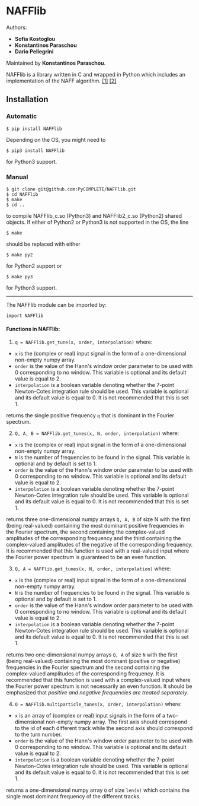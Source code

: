 # NAFFlib
Authors:  
* **Sofia Kostoglou**  
* **Konstantinos Paraschou**
* **Dario Pellegrini** 

Maintained by **Konstantinos Paraschou**.

NAFFlib is a library written in C and wrapped in 
Python which includes an implementation of the NAFF 
algorithm. 
[[1]](https://www.sciencedirect.com/science/article/pii/001910359090084M) 
[[2]](http://jacow.org/ipac2017/papers/thpab044.pdf)

## Installation
### Automatic
```
$ pip install NAFFlib
```
Depending on the OS, you might need to 
```
$ pip3 install NAFFlib
```
for Python3 support.

### Manual
```
$ git clone git@github.com:PyCOMPLETE/NAFFlib.git
$ cd NAFFlib
$ make
$ cd ..
```
to compile NAFFlib_c.so (Python3) and NAFFlib2_c.so (Python2) shared objects.
If either of Python2 or Python3 is not supported in the OS, the line
```
$ make
```
should be replaced with either
```
$ make py2
```
for Python2 support or
```
$ make py3
```
for Python3 support.

***
The NAFFlib module can be imported by:

```
import NAFFlib
```

#### Functions in NAFFlib:
1. ```q = NAFFlib.get_tune(x, order, interpolation)```
where:  
- ```x``` is the (complex or real) input signal in the form of a one-dimensional non-empty numpy array.
- ```order``` is the value of the Hann's window order parameter to be used with 0 corresponding to no window. This variable is optional and its default value is equal to 2.
- ```interpolation``` is a boolean variable denoting whether the 7-point Newton-Cotes integration rule should be used. This variable is optional and its default value is equal to 0. It is not recommended that this is set 1.

returns the single positive frequency ```q``` that is dominant in the Fourier spectrum.


2. ```Q, A, B = NAFFlib.get_tunes(x, N, order, interpolation)```
where:  
- ```x``` is the (complex or real) input signal in the form of a one-dimensional non-empty numpy array.
- ```N``` is the number of frequencies to be found in the signal. This variable is optional and by default is set to 1.
- ```order``` is the value of the Hann's window order parameter to be used with 0 corresponding to no window. This variable is optional and its default value is equal to 2.
- ```interpolation``` is a boolean variable denoting whether the 7-point Newton-Cotes integration rule should be used. This variable is optional and its default value is equal to 0. It is not recommended that this is set 1.

returns three one-dimensional numpy arrays ```Q, A, B``` of size N with the first (being real-valued) containing the most dominant positive frequencies in the Fourier spectrum, the second containing the complex-valued amplitudes of the corresponding frequency and the third containing the complex-valued amplitudes of the negative of the corresponding frequency. It is recommended that this function is used with a real-valued input where the Fourier power spectrum is guaranteed to be an even function.


3. ```Q, A = NAFFlib.get_tunes(x, N, order, interpolation)```
where:  
- ```x``` is the (complex or real) input signal in the form of a one-dimensional non-empty numpy array.
- ```N``` is the number of frequencies to be found in the signal. This variable is optional and by default is set to 1.
- ```order``` is the value of the Hann's window order parameter to be used with 0 corresponding to no window. This variable is optional and its default value is equal to 2.
- ```interpolation``` is a boolean variable denoting whether the 7-point Newton-Cotes integration rule should be used. This variable is optional and its default value is equal to 0. It is not recommended that this is set 1.

returns two one-dimensional numpy arrays ```Q, A``` of size ```N``` with the first (being real-valued) containing the most dominant (positive or negative) frequencies in the Fourier spectrum and the second containing the complex-valued amplitudes of the corresponding frequency. It is recommended that this function is used with a complex-valued input where the Fourier power spectrum is not necessarily an even function. It should be emphasized that *positive and negative frequencies are treated separately*. 

4. ```Q = NAFFlib.multiparticle_tunes(x, order, interpolation)```
where:  
- ```x``` is an array of (complex or real) input signals in the form of a two-dimensional non-empty numpy array. The first axis should correspond to the id of each different track while the second axis should correspond to the turn number.
- ```order``` is the value of the Hann's window order parameter to be used with 0 corresponding to no window. This variable is optional and its default value is equal to 2.
- ```interpolation``` is a boolean variable denoting whether the 7-point Newton-Cotes integration rule should be used. This variable is optional and its default value is equal to 0. It is not recommended that this is set 1.

returns a one-dimensional numpy array ```Q``` of size ```len(x)``` which contains the single most dominant frequency of the different tracks. 
